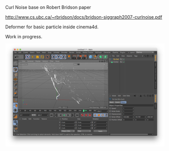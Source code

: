 Curl Noise base on Robert Bridson paper

http://www.cs.ubc.ca/~rbridson/docs/bridson-siggraph2007-curlnoise.pdf



Deformer for basic particle inside cinema4d.


Work in progress.


![Alt text](/wip.png?raw=true "Work in Progress")